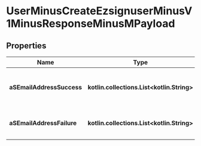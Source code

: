 
# UserMinusCreateEzsignuserMinusV1MinusResponseMinusMPayload

## Properties
Name | Type | Description | Notes
------------ | ------------- | ------------- | -------------
**aSEmailAddressSuccess** | **kotlin.collections.List&lt;kotlin.String&gt;** | An array of email addresses that succeeded. | 
**aSEmailAddressFailure** | **kotlin.collections.List&lt;kotlin.String&gt;** | An array of email addresses that failed. | 



